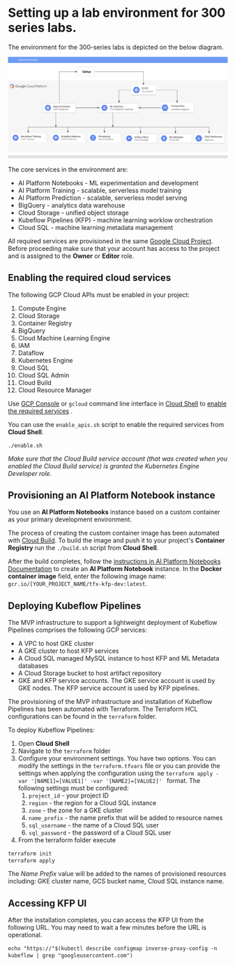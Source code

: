 # Setting up a lab environment for 300 series labs.

The environment for the 300-series labs is depicted on the below diagram.

![Reference topolgy](/images/lab_300.png)

The core services in the environment are:
- AI Platform Notebooks - ML experimentation and development
- AI Platform Training - scalable, serverless model training
- AI Platform Prediction - scalable, serverless model serving
- BigQuery - analytics data warehouse
- Cloud Storage - unified object storage
- Kubeflow Pipelines (KFP) - machine learning worklow orchestration
- Cloud SQL - machine learning metadata  management
    
All required services are provisioned in the same [Google Cloud Project](https://cloud.google.com/storage/docs/projects). Before proceeding make sure that your account has access to the project and is assigned to the **Owner** or **Editor** role.

## Enabling the required cloud services

The following GCP Cloud APIs  must be enabled in your project:
1. Compute Engine
1. Cloud Storage
1. Container Registry
1. BigQuery
1. Cloud Machine Learning Engine
1. IAM
1. Dataflow
1. Kubernetes Engine
1. Cloud SQL
1. Cloud SQL Admin
1. Cloud Build
1. Cloud Resource Manager

Use [GCP Console](https://console.cloud.google.com/) or `gcloud` command line interface in [Cloud Shell](https://cloud.google.com/shell/docs/) to [enable the required services](https://cloud.google.com/service-usage/docs/enable-disable) . 

You can use the `enable_apis.sh` script to enable the required services from **Cloud Shell**.
```
./enable.sh
```

*Make sure that the Cloud Build service account (that was created when you enabled the Cloud Build service) is granted the Kubernetes Engine Developer role.*

## Provisioning an AI Platform Notebook instance
You use an **AI Platform Notebooks** instance based on a custom container as your primary development environment. 

The process of creating the custom container image has been automated with  [Cloud Build](https://cloud.google.com/cloud-build/). To build the image and push it to your project's **Container Registry** run the `./build.sh` script from **Cloud Shell**.

After the build completes, follow the  [instructions in AI Platform Notebooks Documentation](https://cloud.google.com/ai-platform/notebooks/docs/custom-container) to create an **AI Platform Notebook** instance. In the **Docker container image** field, enter the following image name: `gcr.io/[YOUR_PROJECT_NAME/tfx-kfp-dev:latest`.




## Deploying Kubeflow Pipelines 

The MVP infrastructure to support a lightweight deployment of Kubeflow Pipelines comprises the following GCP services:
- A VPC to host GKE cluster
- A GKE cluster to host KFP services
- A Cloud SQL managed MySQL instance to host KFP and ML Metadata databases
- A Cloud Storage bucket to host artifact repository
- GKE and KFP service accounts. The GKE service account is used by GKE nodes. The KFP service account is used by KFP pipelines.

The provisioning of the MVP infrastructure and installation of Kubeflow Pipelines has been automated with Terraform. The Terraform HCL configurations can be found in the `terraform` folder.

To deploy Kubeflow Pipelines:

1. Open **Cloud Shell**
1. Navigate to the `terraform` folder
1. Configure your environment settings. You have two options. You can modify the settings in the `terraform.tfvars` file or you can provide the settings when applying the configuration using the `terraform apply -var '[NAME1]=[VALUE1]' -var '[NAME2]=[VALUE2]' ` format. The following settings must be configured:
    1. `project_id` - your project ID
    1. `region` - the region for a Cloud SQL instance
    1. `zone` - the zone for a GKE cluster
    1. `name_prefix` - the name prefix that will be added to resource names
    1. `sql_username` - the name of a Cloud SQL user
    1. `sql_password` - the password of a Cloud SQL user
1. From the terraform folder execute
```
terraform init 
terraform apply 
```

The *Name Prefix* value will be added to the names of provisioned resources including: GKE cluster name, GCS bucket name, Cloud SQL instance name.

## Accessing KFP UI

After the installation completes, you can access the KFP UI from the following URL. You may need to wait a few minutes before the URL is operational.

```
echo "https://"$(kubectl describe configmap inverse-proxy-config -n kubeflow | grep "googleusercontent.com")
```
